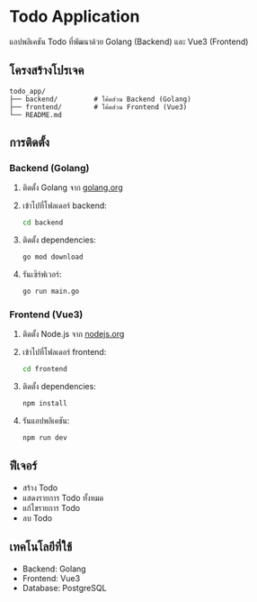 # Todo Application

แอปพลิเคชัน Todo ที่พัฒนาด้วย Golang (Backend) และ Vue3 (Frontend)

## โครงสร้างโปรเจค

```
todo_app/
├── backend/         # โค้ดส่วน Backend (Golang)
├── frontend/        # โค้ดส่วน Frontend (Vue3)
└── README.md
```

## การติดตั้ง

### Backend (Golang)

1. ติดตั้ง Golang จาก [golang.org](https://golang.org)

2. เข้าไปที่โฟลเดอร์ backend:
   ```bash
   cd backend
   ```
3. ติดตั้ง dependencies:
   ```bash
   go mod download
   ```
4. รันเซิร์ฟเวอร์:
   ```bash
   go run main.go
   ```

### Frontend (Vue3)

1. ติดตั้ง Node.js จาก [nodejs.org](https://nodejs.org)

2. เข้าไปที่โฟลเดอร์ frontend:
   ```bash
   cd frontend
   ```
3. ติดตั้ง dependencies:
   ```bash
   npm install
   ```
4. รันแอปพลิเคชัน:
   ```bash
   npm run dev
   ```

## ฟีเจอร์

- สร้าง Todo 
- แสดงรายการ Todo ทั้งหมด
- แก้ไขรายการ Todo 
- ลบ Todo 

## เทคโนโลยีที่ใช้

- Backend: Golang
- Frontend: Vue3
- Database: PostgreSQL
